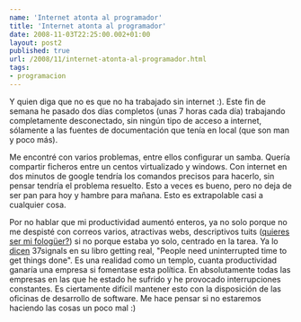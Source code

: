 ```yaml
---
name: 'Internet atonta al programador'
title: 'Internet atonta al programador'
date: 2008-11-03T22:25:00.002+01:00
layout: post2
published: true
url: /2008/11/internet-atonta-al-programador.html
tags: 
- programacion
---
```


Y quien diga que no es que no ha trabajado sin internet :). Este fin de semana he pasado dos días completos (unas 7 horas cada día) trabajando completamente desconectado, sin ningún tipo de acceso a internet, sólamente a las fuentes de documentación que tenía en local (que son man y poco más).  
  
Me encontré con varios problemas, entre ellos configurar un samba. Quería compartir ficheros entre un centos virtualizado y windows. Con internet en dos minutos de google tendría los comandos precisos para hacerlo, sin pensar tendría el problema resuelto. Esto a veces es bueno, pero no deja de ser pan para hoy y hambre para mañana. Esto es extrapolable casi a cualquier cosa.  
  
Por no hablar que mi productividad aumentó enteros, ya no solo porque no me despisté con correos varios, atractivas webs, descriptivos tuits ([quieres ser mi fologüer?](http://twitter.com/javisantana)) si no porque estaba yo solo, centrado en la tarea. Ya lo [dicen](http://gettingreal.37signals.com/ch07_Alone_Time.php) 37signals en su libro getting real, "People need uninterrupted time to get things done". Es una realidad como un templo, cuanta productividad ganaría una empresa si fomentase esta política. En absolutamente todas las empresas en las que he estado he sufrido y he provocado interrupciones constantes. Es ciertamente difícil mantener esto con la disposición de las oficinas de desarrollo de software. Me hace pensar si no estaremos haciendo las cosas un poco mal :)